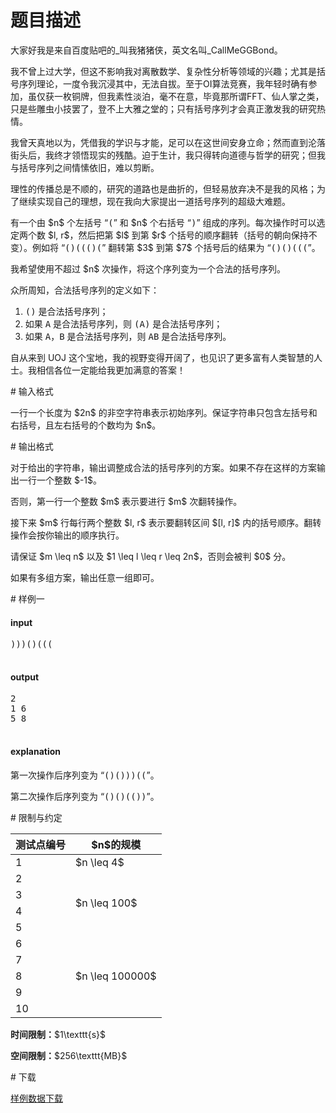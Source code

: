 # 题目描述

<p>大家好我是来自百度贴吧的_叫我猪猪侠，英文名叫_CallMeGGBond。</p>
<p>我不曾上过大学，但这不影响我对离散数学、复杂性分析等领域的兴趣；尤其是括号序列理论，一度令我沉浸其中，无法自拔。至于OI算法竞赛，我年轻时确有参加，虽仅获一枚铜牌，但我素性淡泊，毫不在意，毕竟那所谓FFT、仙人掌之类，只是些雕虫小技罢了，登不上大雅之堂的；只有括号序列才会真正激发我的研究热情。</p>
<p>我曾天真地以为，凭借我的学识与才能，足可以在这世间安身立命；然而直到沦落街头后，我终才领悟现实的残酷。迫于生计，我只得转向道德与哲学的研究；但我与括号序列之间情愫依旧，难以剪断。</p>
<p>理性的传播总是不顺的，研究的道路也是曲折的，但轻易放弃决不是我的风格；为了继续实现自己的理想，现在我向大家提出一道括号序列的超级大难题。</p>
<p>有一个由 $n$ 个左括号 “<samp>(</samp>” 和 $n$ 个右括号 “<samp>)</samp>” 组成的序列。每次操作时可以选定两个数 $l, r$，然后把第 $l$ 到第 $r$ 个括号的顺序翻转（括号的朝向保持不变）。例如将 “<samp>()((()(</samp>” 翻转第 $3$ 到第 $7$ 个括号后的结果为 “<samp>()()(((</samp>”。</p>
<p>我希望使用不超过 $n$ 次操作，将这个序列变为一个合法的括号序列。</p>
<p>众所周知，合法括号序列的定义如下：</p>
<ol><li><samp>()</samp> 是合法括号序列；</li>
<li>如果 <samp>A</samp> 是合法括号序列，则 <samp>(A)</samp> 是合法括号序列；</li>
<li>如果 <samp>A</samp>，<samp>B</samp> 是合法括号序列，则 <samp>AB</samp> 是合法括号序列。</li>
</ol><p>自从来到 UOJ 这个宝地，我的视野变得开阔了，也见识了更多富有人类智慧的人士。我相信各位一定能给我更加满意的答案！</p>
# 输入格式


<p>一行一个长度为 $2n$ 的非空字符串表示初始序列。保证字符串只包含左括号和右括号，且左右括号的个数均为 $n$。</p>
# 输出格式


<p>对于给出的字符串，输出调整成合法的括号序列的方案。如果不存在这样的方案输出一行一个整数 $-1$。</p>
<p>否则，第一行一个整数 $m$ 表示要进行 $m$ 次翻转操作。</p>
<p>接下来 $m$ 行每行两个整数 $l, r$ 表示要翻转区间 $[l, r]$ 内的括号顺序。翻转操作会按你输出的顺序执行。</p>
<p>请保证 $m \leq n$ 以及 $1 \leq l \leq r \leq 2n$，否则会被判 $0$ 分。</p>
<p>如果有多组方案，输出任意一组即可。</p>
# 样例一


<h4>input</h4>
<pre>)))()(((

</pre>

<h4>output</h4>
<pre>2
1 6
5 8

</pre>

<h4>explanation</h4>
<p>第一次操作后序列变为 “<samp>()()))((</samp>”。</p>
<p>第二次操作后序列变为 “<samp>()()(())</samp>”。</p>
# 限制与约定


<div class="table-responsive">
<table class="table table-bordered table-text-center table-vertical-middle"><thead><tr><th>测试点编号</th>
<th>$n$的规模</th>
</tr></thead><tbody><tr><td>1</td><td>$n \leq 4$</td></tr><tr><td>2</td><td rowspan="4">$n \leq 100$</td></tr><tr><td>3</td></tr><tr><td>4</td></tr><tr><td>5</td></tr><tr><td>6</td><td rowspan="5">$n \leq 100000$</td></tr><tr><td>7</td></tr><tr><td>8</td></tr><tr><td>9</td></tr><tr><td>10</td></tr></tbody></table></div>

<p><strong>时间限制：</strong>$1\texttt{s}$</p>
<p><strong>空间限制：</strong>$256\texttt{MB}$</p>
# 下载


<p><a href="/download.php?type=problem&amp;id=31">样例数据下载</a></p>
